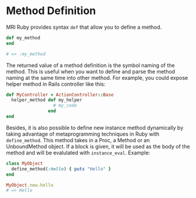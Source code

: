 # Method Definition

MRI Ruby provides syntax `def` that allow you to define a method.

```ruby
def my_method
end

# => :my_method
```

The returned value of a method definition is the symbol naming of the method. This is useful when you want to define and parse the method naming at the same time into other method. For example, you could expose helper method in Rails controller like this:

```ruby
def MyController < ActionController::Base
  helper_method def my_helper
                  # my_code
                end
end
```

Besides, it is also possible to define new instance method dynamically by taking advantage of metaprogramming techniques in Ruby with `define_method`. This method takes in a Proc, a Method or an UnboundMethod object. If a block is given, it will be used as the body of the method and will be evalulated with `instance_eval`. Example:

```ruby
class MyObject
  define_method(:hello) { puts "Hello" }
end

MyObject.new.hello
# => Hello
```

